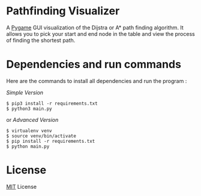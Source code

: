 # Pathfinding Visualizer
A [Pygame](https://www.pygame.org/) GUI visualization of the Dijstra or A* path finding algorithm. It allows you to pick your start and end node in the table and view the process of finding the shortest path.

# Dependencies and run commands

Here are the commands to install all dependencies and run the program : 

*Simple Version*
```
$ pip3 install -r requirements.txt
$ python3 main.py
```
or *Advanced Version*
```
$ virtualenv venv
$ source venv/bin/activate
$ pip install -r requirements.txt
$ python main.py
```

# License
[MIT](https://choosealicense.com/licenses/mit/) License
